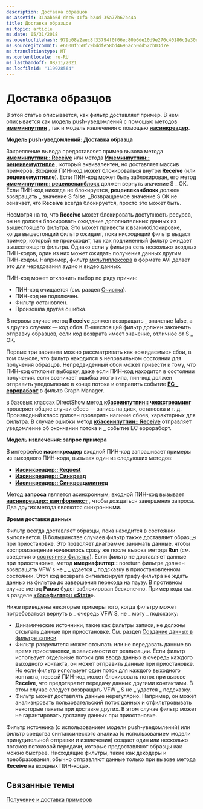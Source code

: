 ```yaml
---
description: Доставка образцов
ms.assetid: 31aabb6d-dec6-41fa-b24d-35a77b67bc4a
title: Доставка образцов
ms.topic: article
ms.date: 05/31/2018
ms.openlocfilehash: 979b08a2aec8f33794f0f06ec80b6de10d9e270c40186c1e30e665bcee5ce7b9
ms.sourcegitcommit: e6600f550f79bddfe58bd4696ac50dd52cb03d7e
ms.translationtype: MT
ms.contentlocale: ru-RU
ms.lasthandoff: 08/11/2021
ms.locfileid: "119928564"
---
```

# <a name="delivering-samples"></a>Доставка образцов

В этой статье описывается, как фильтр доставляет пример. В нем описывается как модель push-уведомлений с помощью методов [**имеминпутпин**](/windows/desktop/api/Strmif/nn-strmif-imeminputpin) , так и модель извлечения с помощью [**иасинкреадер**](/windows/desktop/api/Strmif/nn-strmif-iasyncreader).

**Модель push-уведомлений: Доставка образца**

Закрепление вывода предоставляет пример вызова метода [**имеминпутпин:: Receive**](/windows/desktop/api/Strmif/nf-strmif-imeminputpin-receive) или метода [**Имеминпутпин:: рецеивемултипле**](/windows/desktop/api/Strmif/nf-strmif-imeminputpin-receivemultiple) , который эквивалентен, но доставляет массив примеров. Входной ПИН-код может блокироваться внутри **Receive** (или **рецеивемултипле**). Если ПИН-код может быть заблокирован, его метод [**имеминпутпин:: рецеивеканблокк**](/windows/desktop/api/Strmif/nf-strmif-imeminputpin-receivecanblock) должен вернуть значение S \_ ОК. Если ПИН-код никогда не блокируется, **рецеивеканблокк** должен возвращать \_ значение S false. \_Возвращаемое значение S ОК не означает, что **Receive** всегда блокируется, просто это может быть.

Несмотря на то, что **Receive** может блокировать доступность ресурса, он не должен блокировать ожидание дополнительных данных из вышестоящего фильтра. Это может привести к взаимоблокировке, когда вышестоящий фильтр ожидает, пока нисходящий фильтр выдаст пример, который не происходит, так как подчиненный фильтр ожидает вышестоящего фильтра. Однако если у фильтра есть несколько входных ПИН-кодов, один из них может ожидать получения данных другим ПИН-кодом. Например, фильтр [мультиплексора](avi-mux-filter.md) в формате AVI делает это для чередования аудио и видео данных.

ПИН-код может отклонить выбор по ряду причин:

-   ПИН-код очищается (см. раздел [Очистка](flushing.md)).
-   ПИН-код не подключен.
-   Фильтр остановлен.
-   Произошла другая ошибка.

В первом случае метод **Receive** должен возвращать \_ значение false, а в других случаях — код сбоя. Вышестоящий фильтр должен закончить отправку образцов, если код возврата имеет значение, отличное от S \_ ОК.

Первые три варианта можно рассматривать как «ожидаемые» сбои, в том смысле, что фильтр находился в неправильном состоянии для получения образцов. Непредвиденный сбой может привести к тому, что ПИН-код отклонит выборку, даже если ПИН-код находится в состоянии получения. если возникает ошибка этого типа, пин-код должен отправить уведомление в конце потока и отправить событие [**EC \_ еррораборт**](ec-errorabort.md) в фильтр Graph Manager.

в базовых классах DirectShow метод [**кбасеинпутпин:: чеккстреаминг**](cbaseinputpin-checkstreaming.md) проверяет общие случаи сбоев — запись на диск, остановка и т. д. Производный класс должен проверять наличие сбоев, характерных для фильтра. В случае ошибки метод [**кбасеинпутпин:: Receive**](cbaseinputpin-receive.md) отправляет уведомление об окончании потока и \_ событие EC еррораборт.

**Модель извлечения: запрос примера**

В интерфейсе **иасинкреадер** входной ПИН-код запрашивает примеры из выходного ПИН-кода, вызывая один из следующих методов:

-   [**Иасинкреадер:: Request**](/windows/desktop/api/Strmif/nf-strmif-iasyncreader-request)
-   [**Иасинкреадер:: Синкреад**](/windows/desktop/api/Strmif/nf-strmif-iasyncreader-syncread)
-   [**Иасинкреадер:: Синкреадалигнед**](/windows/desktop/api/Strmif/nf-strmif-iasyncreader-syncreadaligned)

Метод **запроса** является асинхронным; входной ПИН-код вызывает [**иасинкреадер:: ваитфорнекст**](/windows/desktop/api/Strmif/nf-strmif-iasyncreader-waitfornext) , чтобы дождаться завершения запроса. Два других метода являются синхронными.

**Время доставки данных**

Фильтр всегда доставляет образцы, пока находится в состоянии выполняется. В большинстве случаев фильтр также доставляет образцы при приостановке. Это позволяет диаграмме занимать данные, чтобы воспроизведение начиналось сразу же после вызова метода **Run** (см. сведения о [состояниях фильтра](filter-states.md)). Если фильтр не доставляет данные при приостановке, метод **имедиафилтер::** noreturn фильтра должен возвращать VFW s не \_ \_ удается \_ подсказку в приостановленном состоянии. Этот код возврата сигнализирует графу фильтра не ждать данных из фильтра до завершения перехода на паузу. В противном случае метод **Pause** будет заблокирован бесконечно. Пример кода см. в разделе [**кбасефилтер:: «State**](cbasefilter-getstate.md)».

Ниже приведены некоторые примеры того, когда фильтру может потребоваться вернуть в \_ очередь VFW S, не \_ могу \_ подсказку:

-   Динамические источники, такие как фильтры записи, не должны отсылать данные при приостановке. См. раздел [Создание данных в фильтре записи](producing-data-in-a-capture-filter.md).
-   Фильтр разделителя может отсылать или не передавать данные во время приостановки, в зависимости от реализации. Если фильтр использует отдельные потоки для ввода данных в очередь каждого выходного контакта, он может отправить данные при приостановке. Но если фильтр использует один поток для каждого выходного контакта, первый ПИН-код может блокировать поток при вызове **Receive**, что предотвратит передачу данных другими контактами. В этом случае следует возвращать VFW \_ S не \_ удается \_ подсказку.
-   Фильтр может доставлять данные нерегулярно. Например, он может анализировать пользовательский поток данных и отфильтровывать некоторые пакеты при доставке других. В этом случае фильтр может не гарантировать доставку данных при приостановке.

Фильтр источника (с использованием модели push-уведомлений) или фильтр средства синтаксического анализа (с использованием модели принудительной отправки и извлечения) создает один или несколько потоков потоковой передачи, которые предоставляют образцы как можно быстрее. Нисходящие фильтры, такие как декодеры и преобразования, обычно отправляют данные только при вызове метода **Receive** на входных ПИН-кодах.

## <a name="related-topics"></a>Связанные темы

<dl> <dt>

[Получение и доставка примеров](receiving-and-delivering-samples.md)
</dt> </dl>

 

 



